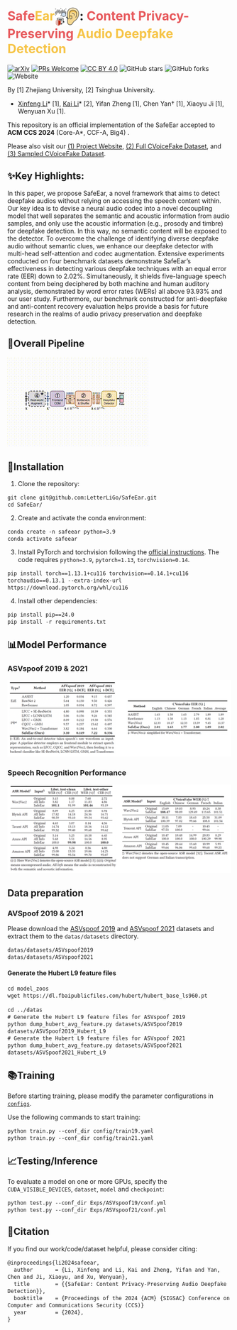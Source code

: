# <font color=E7595C>Safe</font><font color=F6C446>Ear</font><img src="assert/SafeEar_logo.jpg" alt="icon" style="width: 2em; height: 1.5em; vertical-align: middle;">: <font color=E7595C>Content Privacy-Preserving</font> <font color=F6C446>Audio Deepfake Detection</font>

[![arXiv](https://img.shields.io/badge/arXiv-2409.09272-b31b1b.svg)](https://arxiv.org/abs/2409.09272)
[![PRs Welcome](https://img.shields.io/badge/PRs-welcome-brightgreen.svg?style=flat-square)](https://makeapullrequest.com) 
[![CC BY 4.0](https://img.shields.io/badge/license-CC%20BY%204.0-blue.svg)](https://creativecommons.org/licenses/by/4.0/)
![GitHub stars](https://img.shields.io/github/stars/LetterLiGo/SafeEar)
![GitHub forks](https://img.shields.io/github/forks/LetterLiGo/SafeEar)
![Website](https://img.shields.io/website?url=https://safeearweb.github.io/Project/)


By [1] Zhejiang University, [2] Tsinghua University.
* [Xinfeng Li](https://letterligo.github.io)* [1], [Kai Li](https://cslikai.cn)* [2], Yifan Zheng [1], Chen Yan† [1], Xiaoyu Ji [1], Wenyuan Xu [1].

This repository is an official implementation of the SafeEar accepted to **ACM CCS 2024** (Core-A*, CCF-A, Big4) .

Please also visit our <a href="https://safeearweb.github.io/Project/">(1) Project Website</a>, <a href="https://zenodo.org/records/14062964">(2) Full CVoiceFake Dataset</a>, and <a href="https://zenodo.org/records/11124319">(3) Sampled CVoiceFake Dataset</a>.

## ✨Key Highlights:

In this paper, we propose SafeEar, a novel framework that aims to detect deepfake audios without relying on accessing the speech content within. Our key idea is to devise a neural audio codec into a novel decoupling model that well separates the semantic and acoustic information from audio samples, and only use the acoustic information (e.g., prosody and timbre) for deepfake detection. In this way, no semantic content will be exposed to the detector. To overcome the challenge of identifying diverse deepfake audio without semantic clues, we enhance our deepfake detector with multi-head self-attention and codec augmentation. Extensive experiments conducted on four benchmark datasets demonstrate SafeEar’s effectiveness in detecting various deepfake techniques with an equal error rate (EER) down to 2.02%. Simultaneously, it shields five-language speech content from being deciphered by both machine and human auditory analysis, demonstrated by word error rates (WERs) all above 93.93% and our user study. Furthermore, our benchmark constructed for anti-deepfake and anti-content recovery evaluation helps provide a basis for future research in the realms of audio privacy preservation and deepfake detection.

## 🚀Overall Pipeline

![pipeline](assert/overall.gif)

## 🔧Installation

1. Clone the repository:

```shell
git clone git@github.com:LetterLiGo/SafeEar.git
cd SafeEar/
```

2. Create and activate the conda environment:

```shell
conda create -n safeear python=3.9 
conda activate safeear
```

3. Install PyTorch and torchvision following the [official instructions](https://pytorch.org). The code requires `python=3.9`, `pytorch=1.13`, `torchvision=0.14`.


```shell
pip install torch==1.13.1+cu116 torchvision==0.14.1+cu116 torchaudio==0.13.1 --extra-index-url https://download.pytorch.org/whl/cu116

```
4. Install other dependencies:

```shell 
pip install pip==24.0
pip install -r requirements.txt
```

## 📊Model Performance
### ASVspoof 2019 & 2021
![](assert/ASVSpoof-results.png)
### Speech Recognition Performance
![](assert/exp1.png)

## Data preparation

### AVSpoof 2019 & 2021

Please download the [ASVspoof 2019](https://datashare.is.ed.ac.uk/handle/10283/3336) and [ASVspoof 2021](https://www.asvspoof.org/index2021.html) datasets and extract them to the `datas/datasets` directory.

```shell
datas/datasets/ASVspoof2019
datas/datasets/ASVspoof2021
```

#### Generate the Hubert L9 feature files

```shell
cd model_zoos
wget https://dl.fbaipublicfiles.com/hubert/hubert_base_ls960.pt

cd ../datas
# Generate the Hubert L9 feature files for ASVspoof 2019
python dump_hubert_avg_feature.py datasets/ASVSpoof2019 datasets/ASVSpoof2019_Hubert_L9
# Generate the Hubert L9 feature files for ASVspoof 2021
python dump_hubert_avg_feature.py datasets/ASVSpoof2021 datasets/ASVSpoof2021_Hubert_L9
```

## 📚Training

Before starting training, please modify the parameter configurations in [`configs`](configs).

Use the following commands to start training:

```shell
python train.py --conf_dir config/train19.yaml
python train.py --conf_dir config/train21.yaml
```

## 📈Testing/Inference

To evaluate a model on one or more GPUs, specify the `CUDA_VISIBLE_DEVICES`, `dataset`, `model` and `checkpoint`:

```shell
python test.py --conf_dir Exps/ASVspoof19/conf.yml
python test.py --conf_dir Exps/ASVspoof21/conf.yml
```

## 📜Citation

If you find our work/code/dataset helpful, please consider citing:

```
@inproceedings{li2024safeear,
  author       = {Li, Xinfeng and Li, Kai and Zheng, Yifan and Yan, Chen and Ji, Xiaoyu, and Xu, Wenyuan},
  title        = {{SafeEar: Content Privacy-Preserving Audio Deepfake Detection}},
  booktitle    = {Proceedings of the 2024 {ACM} {SIGSAC} Conference on Computer and Communications Security (CCS)}
  year         = {2024},
}
```
